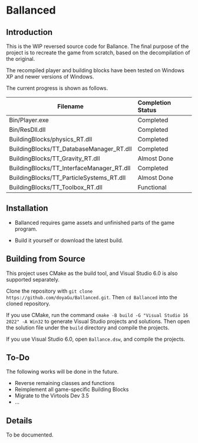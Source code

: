 # Ballanced

## Introduction

This is the WIP reversed source code for Ballance. The final purpose of the project is to recreate the game from scratch, based on the decompilation of the original.

The recompiled player and building blocks have been tested on Windows XP and newer versions of Windows.

The current progress is shown as follows.

| Filename                                  | Completion Status |
| ----------------------------------------- | :---------------- |
| Bin/Player.exe                            | Completed         |
| Bin/ResDll.dll                            | Completed         |
| BuildingBlocks/physics_RT.dll             | Completed         |
| BuildingBlocks/TT_DatabaseManager_RT.dll  | Completed         |
| BuildingBlocks/TT_Gravity_RT.dll          | Almost Done       |
| BuildingBlocks/TT_InterfaceManager_RT.dll | Completed         |
| BuildingBlocks/TT_ParticleSystems_RT.dll  | Almost Done       |
| BuildingBlocks/TT_Toolbox_RT.dll          | Functional        |

## Installation

- Ballanced requires game assets and unfinished parts of the game program.

- Build it yourself or download the latest build.

## Building from Source

This project uses CMake as the build tool, and Visual Studio 6.0 is also supported separately.

Clone the repository with `git clone https://github.com/doyaGu/Ballanced.git`. Then `cd Ballanced` into the cloned repository.

If you use CMake, run the command `cmake -B build -G "Visual Studio 16 2022" -A Win32` to generate Visual Studio projects and solutions. Then open the solution file under the `build` directory and compile the projects.

If you use Visual Studio 6.0, open `Ballance.dsw`, and compile the projects.

## To-Do

The following works will be done in the future.

- Reverse remaining classes and functions
- Reimplement all game-specific Building Blocks
- Migrate to the Virtools Dev 3.5
- ...

## Details

To be documented.

